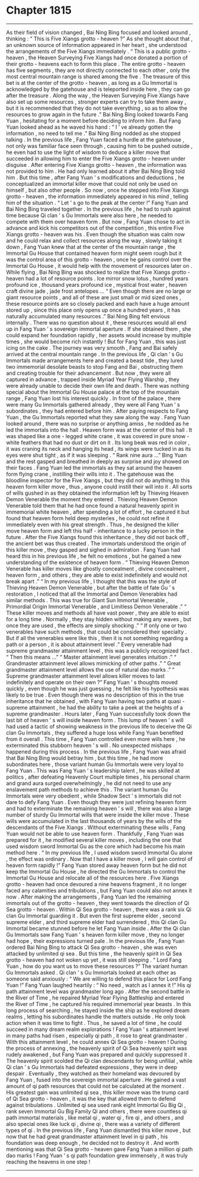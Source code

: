 
# Chapter 1815


---

As their field of vision changed , Bai Ning Bing focused and looked around , thinking : “ This is Five Xiangs grotto - heaven ?”
As she thought about that , an unknown source of information appeared in her heart , she understood the arrangements of the Five Xiangs immediately .
“ This is a public grotto - heaven , the Heaven Surveying Five Xiangs had once donated a portion of their grotto - heavens each to form this place . The entire grotto - heaven has five segments , they are not directly connected to each other , only the most central mountain range is shared among the five . The treasure of this bet is at the center of the grotto - heaven , as long as a Gu Immortal is acknowledged by the gatehouse and is teleported inside here , they can go after the treasure . Along the way , the Heaven Surveying Five Xiangs have also set up some resources , stronger experts can try to take them away , but it is recommended that they do not take everything , so as to allow the resources to grow again in the future .”
Bai Ning Bing looked towards Fang Yuan , hesitating for a moment before deciding to inform him .
But Fang Yuan looked ahead as he waved his hand : “ I ’ ve already gotten the information , no need to tell me .”
Bai Ning Bing nodded as she stopped talking .
In the previous life , Fang Yuan faced a hurdle at the gatehouse , not only was familiar face seen through , causing him to be pushed outside , he even had to use the light of wisdom to deduce a killer move that succeeded in allowing him to enter the Five Xiangs grotto - heaven under disguise .
After entering Five Xiangs grotto - heaven , the information was not provided to him . He had only learned about it after Bai Ning Bing told him .
But this time , after Fang Yuan ’ s modifications and deductions , he conceptualized an immortal killer move that could not only be used on himself , but also other people .
So now , once he stepped into Five Xiangs grotto - heaven , the information immediately appeared in his mind , telling him of the situation .
“ Let ’ s go to the peak at the center !” Fang Yuan and Bai Ning Bing traveled together .
In the previous life , he had to rush against time because Qi clan ’ s Gu Immortals were also here , he needed to compete with them over heaven form .
But now , Fang Yuan chose to act in advance and kick his competitors out of the competition , this entire Five Xiangs grotto - heaven was his .
Even though the situation was calm now and he could relax and collect resources along the way , slowly taking it down , Fang Yuan knew that at the center of the mountain range , the Immortal Gu House that contained heaven form might seem rough but it was the control area of this grotto - heaven , once he gains control over the Immortal Gu House , it would help with the movement of resources later on .
While flying , Bai Ning Bing was shocked to realize that Five Xiangs grotto - heaven had a lot of resource points .
Ice mirror snow lotus , hundred years profound ice , thousand years profound ice , mystical frost water , heaven craft divine jade , jade frost antelopes …
“ Even though there are no large or giant resource points , and all of these are just small or mid sized ones , these resource points are so closely packed and each have a huge amount stored up , since this place only opens up once a hundred years , it has naturally accumulated many resources .”
Bai Ning Bing felt envious internally .
There was no question about it , these resources would all end up in Fang Yuan ’ s sovereign immortal aperture .
If she obtained them , she could expand her foundation rapidly , her assets would increase by multiple times , she would become rich instantly ! But for Fang Yuan , this was just icing on the cake .
The journey was very smooth , Fang and Bai safely arrived at the central mountain range .
In the previous life , Qi clan ’ s Gu Immortals made arrangements here and created a beast tide , they lured two immemorial desolate beasts to stop Fang and Bai , obstructing them and creating trouble for their advancement .
But now , they were all captured in advance , trapped inside Myriad Year Flying Warship , they were already unable to decide their own life and death .
There was nothing special about the Immortal Gu House palace at the top of the mountain range , Fang Yuan lost his interest quickly .
In front of the palace , there were many Gu Immortals gathered already , they were all Fang Yuan ’ s subordinates , they had entered before him .
After paying respects to Fang Yuan , the Gu Immortals reported what they saw along the way .
Fang Yuan looked around , there was no surprise or anything amiss , he nodded as he led the immortals into the hall .
Heaven form was at the center of this hall .
It was shaped like a one - legged white crane , it was covered in pure snow - white feathers that had no dust or dirt on it . Its long beak was red in color , it was craning its neck and hanging its head , its wings were tucked in as its eyes were shut tight , as if it was sleeping .
“ Rank nine aura …” Bing Yuan and the rest gasped and breathed in deeply as surprise and joy showed on their faces .
Fang Yuan led the immortals as they sat around the heaven form flying crane , instilling their wills into it .
The gatehouse was the bloodline inspector for the Five Xiangs , but they did not do anything to this heaven form killer move , thus , anyone could instill their will into it .
All sorts of wills gushed in as they obtained the information left by Thieving Heaven Demon Venerable the moment they entered .
Thieving Heaven Demon Venerable told them that he had once found a natural heavenly spirit in immemorial white heaven , after spending a lot of effort , he captured it but found that heaven form held deep mysteries , he could not refine it immediately even with his great strength .
Thus , he designed the killer move heaven form and left this half - inheritance to a lucky person in the future .
After the Five Xiangs found this inheritance , they did not back off , the ancient bet was thus created .
The immortals understood the origin of this killer move , they gasped and sighed in admiration .
Fang Yuan had heard this in his previous life , he felt no emotions , but he gained a new understanding of the existence of heaven form .
“ Thieving Heaven Demon Venerable has killer moves like ghostly concealment , divine concealment , heaven form , and others , they are able to exist indefinitely and would not break apart .”
“ In my previous life , I thought that this was the style of Thieving Heaven Demon Venerable , but after the battle of fate Gu ’ s restoration , I noticed that all the Immortal and Demon Venerables had similar methods . This was true for Giant Sun Immortal Venerable , Primordial Origin Immortal Venerable , and Limitless Demon Venerable .”
“ These killer moves and methods all have vast power , they are able to exist for a long time . Normally , they stay hidden without making any waves , but once they are used , the effects are simply shocking .”
“ If only one or two venerables have such methods , that could be considered their specialty . But if all the venerables were like this , then it is not something regarding a path or a person , it is about attainment level .”
Every venerable had supreme grandmaster attainment level , this was a publicly recognized fact .
“ Then this means …”
“ Master attainment level generates intuition .”
“ Grandmaster attainment level allows mimicking of other paths .”
“ Great grandmaster attainment level allows the use of natural dao marks .”
“ Supreme grandmaster attainment level allows killer moves to last indefinitely and operate on their own ?”
Fang Yuan ’ s thoughts moved quickly , even though he was just guessing , he felt like his hypothesis was likely to be true .
Even though there was no description of this in the true inheritance that he obtained , with Fang Yuan having two paths at quasi - supreme attainment , he had the ability to take a peek at the heights of a supreme grandmaster .
Hours later , Fang Yuan successfully took down the last bit of heaven ’ s will inside heaven form .
This lump of heaven ’ s will had used a tactic of showing weakness in the previous life to deceive the Qi clan Gu Immortals , they suffered a huge loss while Fang Yuan benefited from it overall .
This time , Fang Yuan controlled even more wills here , he exterminated this stubborn heaven ’ s will .
No unexpected mishaps happened during this process .
In the previous life , Fang Yuan was afraid that Bai Ning Bing would betray him , but this time , he had more subordinates here , those variant human Gu Immortals were very loyal to Fang Yuan .
This was Fang Yuan ’ s leadership talent , he was skilled at politics , after defeating Heavenly Court multiple times , his personal charm and grand aura surged overwhelmingly , he did not need to use any enslavement path methods to achieve this .
The variant human Gu Immortals were very obedient , while Shadow Sect ’ s immortals did not dare to defy Fang Yuan .
Even though they were just refining heaven form and had to exterminate the remaining heaven ’ s will , there was also a large number of sturdy Gu Immortal wills that were inside the killer move .
These wills were accumulated in the last thousands of years by the wills of the descendants of the Five Xiangs .
Without exterminating these wills , Fang Yuan would not be able to use heaven form .
Thankfully , Fang Yuan was prepared for it , he modified several killer moves , including the one that used wisdom sword Immortal Gu as the core which had become his main method here .
“ In my previous life , I used wisdom sword Immortal Gu alone , the effect was ordinary . Now that I have a killer move , I will gain control of heaven form rapidly !”
Fang Yuan stored away heaven form but he did not keep the Immortal Gu House , he directed the Gu Immortals to control the Immortal Gu House and relocate all of the resources here .
Five Xiangs grotto - heaven had once devoured a nine heavens fragment , it no longer faced any calamities and tribulations , but Fang Yuan could also not annex it now .
After making the arrangements , Fang Yuan led the remaining immortals out of the grotto - heaven , they went towards the direction of Qi Sea grotto - heaven .
Within Qi Sea grotto - heaven , there was a rank six Qi clan Gu Immortal guarding it .
But even the first supreme elder , second supreme elder , and third supreme elder had surrendered , this Qi clan Gu Immortal became stunned before he let Fang Yuan inside .
After the Qi clan Gu Immortals saw Fang Yuan ’ s heaven form killer move , they no longer had hope , their expressions turned pale .
In the previous life , Fang Yuan ordered Bai Ning Bing to attack Qi Sea grotto - heaven , she was even attacked by unlimited qi sea .
But this time , the heavenly spirit in Qi Sea grotto - heaven had not woken up yet , it was still sleeping .
“ Lord Fang Yuan , how do you want us to move these resources ?” The variant human Gu Immortals asked .
Qi clan ’ s Gu Immortals looked at each other as someone said anxiously : “ We are willing to defend this place for Lord Fang Yuan !”
Fang Yuan laughed heartily : “ No need , watch as I annex it !”
His qi path attainment level was grandmaster long ago . After the second battle in the River of Time , he repaired Myriad Year Flying Battleship and entered the River of Time , he captured his required immemorial year beasts .
In this long process of searching , he stayed inside the ship as he explored dream realms , letting his subordinates handle the matters outside .
He only took action when it was time to fight .
Thus , he saved a lot of time , he could succeed in many dream realm explorations !
Fang Yuan ’ s attainment level in many paths had risen , especially qi path , it rose to great grandmaster .
With this attainment level , he could annex Qi Sea grotto - heaven !
During the process of annexing , the heavenly spirit of Qi Sea heavenly spirit was rudely awakened , but Fang Yuan was prepared and quickly suppressed it .
The heavenly spirit scolded the Qi clan descendants for being unfilial , while Qi clan ’ s Gu Immortals had defeated expressions , they were in deep despair .
Eventually , they watched as their homeland was devoured by Fang Yuan , fused into the sovereign immortal aperture .
He gained a vast amount of qi path resources that could not be calculated at the moment .
His greatest gain was unlimited qi sea , this killer move was the trump card of Qi Sea grotto - heaven , it was the key that allowed them to defend against tribulations .
Unlimited qi sea used rank eight Immortal Gu Big Qi , rank seven Immortal Gu Big Family Qi and others , there were countless qi path immortal materials , like metal qi , water qi , fire qi , and others , and also special ones like luck qi , divine qi , there was a variety of different types of qi .
In the previous life , Fang Yuan dismantled this killer move , but now that he had great grandmaster attainment level in qi path , his foundation was deep enough , he decided not to destroy it .
And worth mentioning was that Qi Sea grotto - heaven gave Fang Yuan a million qi path dao marks !
Fang Yuan ’ s qi path foundation grew immensely , it was truly reaching the heavens in one step !

---

